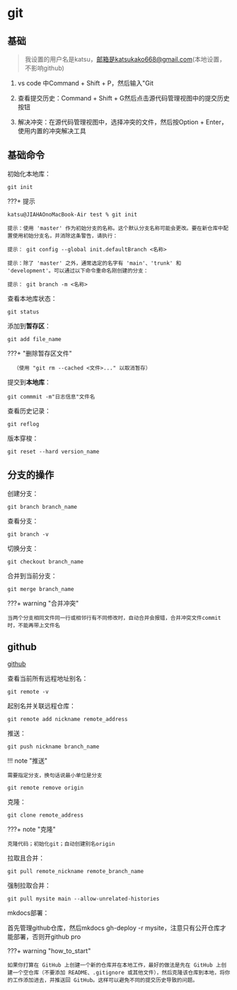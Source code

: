# git

## 基础

> 我设置的用户名是katsu，邮箱是katsukako668@gmail.com(本地设置，不影响github)

1. vs code 中Command + Shift + P，然后输入"Git

2. 查看提交历史：Command + Shift + G然后点击源代码管理视图中的提交历史按钮

3. 解决冲突：在源代码管理视图中，选择冲突的文件，然后按Option + Enter，使用内置的冲突解决工具

## 基础命令

初始化本地库：

`git init`

???+ 提示

    katsu@JIAHAOnoMacBook-Air test % git init

    提示：使用 'master' 作为初始分支的名称。这个默认分支名称可能会更改。要在新仓库中配置使用初始分支名，并消除这条警告，请执行：

    提示：	git config --global init.defaultBranch <名称>
    
    提示：除了 'master' 之外，通常选定的名字有 'main'、'trunk' 和 'development'。可以通过以下命令重命名刚创建的分支：

    提示：	git branch -m <名称>

查看本地库状态：

`git status`

添加到**暂存区**：

`git add file_name`

???+ "删除暂存区文件"

      （使用 "git rm --cached <文件>..." 以取消暂存）

提交到**本地库**：

`git commmit -m"日志信息"文件名`

查看历史记录：

`git reflog`

版本穿梭：

`git reset --hard version_name`

## 分支的操作

创建分支：

`git branch branch_name`

查看分支：

`git branch -v`

切换分支：

`git checkout branch_name`

合并到当前分支：

`git merge branch_name`

???+ warning "合并冲突"

    当两个分支相同文件同一行或相邻行有不同修改时，自动合并会报错，合并冲突文件commit时，不能再带上文件名

## github

[github](https://github.com/)

查看当前所有远程地址别名：

`git remote -v`

起别名并关联远程仓库：

`git remote add nickname remote_address`

推送：

`git push nickname branch_name`

!!! note "推送"

    需要指定分支，换句话说最小单位是分支

`git remote remove origin`

克隆：

`git clone remote_address`

???+ note "克隆"

    克隆代码；初始化git；自动创建别名origin

拉取且合并：

`git pull remote_nickname remote_branch_name`

强制拉取合并：

`git pull mysite main --allow-unrelated-histories`

mkdocs部署：

首先管理github仓库，然后mkdocs gh-deploy -r mysite，注意只有公开仓库才能部署，否则开github pro

???+ warning "how_to_start"

    如果你打算在 GitHub 上创建一个新的仓库并在本地工作，最好的做法是先在 GitHub 上创建一个空仓库（不要添加 README、.gitignore 或其他文件），然后克隆该仓库到本地，将你的工作添加进去，并推送回 GitHub。这样可以避免不同的提交历史导致的问题。





